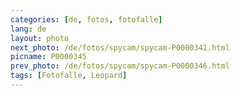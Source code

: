 ```yaml
---
categories: [de, fotos, fotofalle]
lang: de
layout: photo
next_photo: /de/fotos/spycam/spycam-P0000341.html
picname: P0000345
prev_photo: /de/fotos/spycam/spycam-P0000346.html
tags: [Fotofalle, Leopard]
---
```

